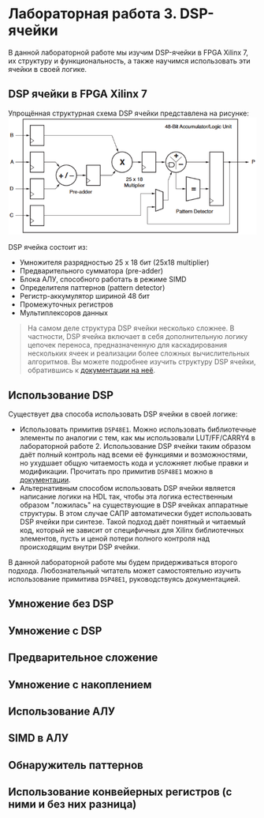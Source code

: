 # Лабораторная работа 3. DSP-ячейки

В данной лабораторной работе мы изучим DSP-ячейки в FPGA Xilinx 7, их структуру и функциональность, а также научимся использовать эти ячейки в своей логике.

## DSP ячейки в FPGA Xilinx 7
Упрощённая структурная схема DSP ячейки представлена на рисунке:
![DSP48](./pic/dsp48.png)

DSP ячейка состоит из:
 * Умножителя разрядностью 25 x 18 бит (25x18 multiplier)
 * Предварительного сумматора (pre-adder)
 * Блока АЛУ, способного работать в режиме SIMD
 * Определителя паттернов (pattern detector)
 * Регистр-аккумулятор шириной 48 бит
 * Промежуточных регистров
 * Мультиплексоров данных

> На самом деле структура DSP ячейки несколько сложнее. В частности, DSP ячейка включает в себя дополнительную логику цепочек переноса, предназначенную для каскадирования нескольких ячеек и реализации более сложных вычислительных алгоритмов. Вы можете подробнее изучить структуру DSP ячейки, обратившись к [документации на неё](https://docs.xilinx.com/v/u/en-US/ug479_7Series_DSP48E1).

## Использование DSP

Существует два способа использовать DSP ячейки в своей логике:
 * Использовать примитив `DSP48E1`. Можно использовать библиотечные элементы по аналогии с тем, как мы использовали LUT/FF/CARRY4 в лабораторной работе 2. Использование DSP ячейки таким образом даёт полный контроль над всеми её функциями и возможностями, но ухудшает общую читаемость кода и усложняет любые правки и модификации. Прочитать про примитив `DSP48E1` можно в [документации](https://docs.xilinx.com/v/u/en-US/ug479_7Series_DSP48E1).
 * Альтернативным способом использовать DSP ячейки является написание логики на HDL так, чтобы эта логика естественным образом "ложилась" на существующие в DSP ячейках аппаратные структуры. В этом случае САПР автоматически будет использовать DSP ячейки при синтезе. Такой подход даёт понятный и читаемый код, который не зависит от специфичных для Xilinx библиотечных элементов, пусть и ценой потери полного контроля над происходящим внутри DSP ячейки.

В данной лабораторной работе мы будем придерживаться второго подхода. Любознательный читатель может самостоятельно изучить использование примитива `DSP48E1`, руководствуясь документацией.


## Умножение без DSP
## Умножение с DSP


## Предварительное сложение

## Умножение с накоплением

## Использование АЛУ

## SIMD в АЛУ

## Обнаружитель паттернов

## Использование конвейерных регистров (с ними и без них разница)
